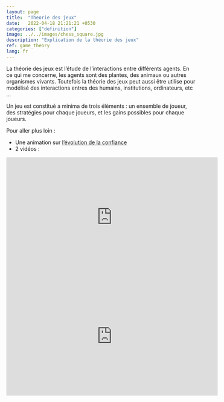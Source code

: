 ```yaml
---
layout: page
title:  "Theorie des jeux"
date:   2022-04-18 21:21:21 +0530
categories: ["definition"]
image: ../../images/chess_square.jpg
description: "Explication de la théorie des jeux"
ref: game_theory
lang: fr
---
```



La théorie des jeux est l’étude de l’interactions entre différents agents. En ce qui me concerne, les agents sont des plantes, des animaux ou autres organismes vivants. Toutefois la théorie des jeux peut aussi être utilise pour modélisé des interactions entres des humains, institutions, ordinateurs, etc …

Un jeu est constitué a minima de trois éléments : un ensemble de joueur, des stratégies pour chaque joueurs, et les gains possibles pour chaque joueurs.

Pour aller plus loin :

- Une animation sur [l’évolution de la confiance](https://ncase.me/trust/)
- 2 vidéos :

<iframe width="560" height="315" src="https://www.youtube.com/embed/StRqGx9ri2I" frameborder="0" allow="accelerometer; autoplay; clipboard-write; encrypted-media; gyroscope; picture-in-picture" allowfullscreen></iframe>

<iframe width="560" height="315" src="https://www.youtube.com/embed/fBYCoPAmpr4" frameborder="0" allow="accelerometer; autoplay; clipboard-write; encrypted-media; gyroscope; picture-in-picture" allowfullscreen></iframe>



<!-- Global site tag (gtag.js) - Google Analytics -->
<script async src="https://www.googletagmanager.com/gtag/js?id=G-VPTWJKGKTG"></script>
<script>
  window.dataLayer = window.dataLayer || [];
  function gtag(){dataLayer.push(arguments);}
  gtag('js', new Date());

  gtag('config', 'G-VPTWJKGKTG');
</script>

